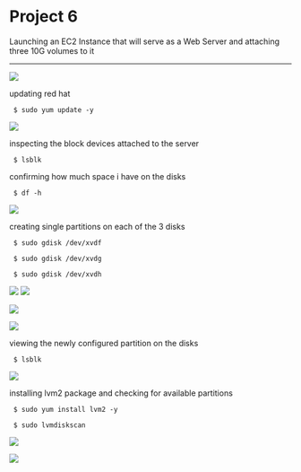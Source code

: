 # Project 6

Launching an EC2 Instance that will serve as a Web Server and attaching three 10G volumes to it

___
![](images/vol1.png)

updating red hat

` $ sudo yum update -y`

![](images/update.png)

inspecting the block devices attached to the server

` $ lsblk`

confirming how much space i have on the disks

` $ df -h`

![](images/devdf4.png)

creating single partitions on each of the 3 disks

` $ sudo gdisk /dev/xvdf`

` $ sudo gdisk /dev/xvdg`

` $ sudo gdisk /dev/xvdh`

![](images/xdvf5.png)
![](images/xvdf5again.png)

![](images/xvdg6.png)

![](images/xvdh7.png)

viewing the newly configured partition on the disks

` $ lsblk`

![](images/lsblk8.png)

installing lvm2 package and checking for available partitions

` $ sudo yum install lvm2 -y`

` $ sudo lvmdiskscan`

![](images/yuminst9.png)

![](images/lvmdiskscan10.png)

